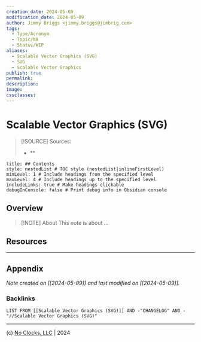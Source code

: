 ```yaml
---
creation_date: 2024-05-09
modification_date: 2024-05-09
author: Jimmy Briggs <jimmy.briggs@jimbrig.com>
tags:
  - Type/Acronym
  - Topic/NA
  - Status/WIP
aliases:
  - Scalable Vector Graphics (SVG)
  - SVG
  - Scalable Vector Graphics
publish: true
permalink:
description:
image:
cssclasses:
---
```


# Scalable Vector Graphics (SVG)

> [!SOURCE] Sources:
> - **

```table-of-contents
title: ## Contents 
style: nestedList # TOC style (nestedList|inlineFirstLevel)
minLevel: 1 # Include headings from the specified level
maxLevel: 4 # Include headings up to the specified level
includeLinks: true # Make headings clickable
debugInConsole: false # Print debug info in Obsidian console
```

## Overview

> [!NOTE] About
> This note is about ...

## Resources

***

## Appendix

*Note created on [[2024-05-09]] and last modified on [[2024-05-09]].*

### Backlinks

```dataview
LIST FROM [[Scalable Vector Graphics (SVG)]] AND -"CHANGELOG" AND -"//Scalable Vector Graphics (SVG)"
```

***

(c) [No Clocks, LLC](https://github.com/noclocks) | 2024


